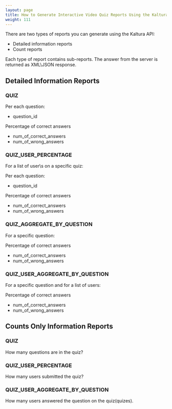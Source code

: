 ```yaml
---
layout: page
title: How to Generate Interactive Video Quiz Reports Using the Kaltura API?
weight: 111
---
```



There are two types of reports you can generate using the Kaltura API:

* Detailed information reports
* Count reports

Each type of report contains sub-reports.
The answer from the server is returned as XML\JSON response.

## Detailed Information Reports  

### QUIZ  

Per each question:

* question_id

Percentage of correct answers

* num_of_correct_answers
* num_of_wrong_answers

### QUIZ_USER_PERCENTAGE

For a list of user\s on a specific quiz:

Per each question:

* question_id

Percentage of correct answers

* num_of_correct_answers
* num_of_wrong_answers

### QUIZ_AGGREGATE_BY_QUESTION

For a specific question:

Percentage of correct answers

* num_of_correct_answers
* num_of_wrong_answers

### QUIZ_USER_AGGREGATE_BY_QUESTION

For a specific question and for a list of users:

Percentage of correct answers

* num_of_correct_answers
* num_of_wrong_answers

## Counts Only Information Reports

### QUIZ

How many questions are in the quiz?

### QUIZ_USER_PERCENTAGE

How many users submitted the quiz?

### QUIZ_USER_AGGREGATE_BY_QUESTION

How many users answered the question on the quiz(quizes).
